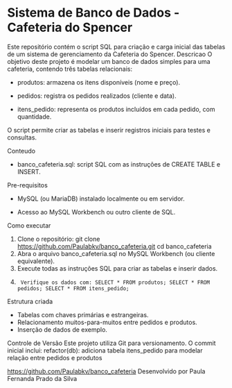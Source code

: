 Sistema de Banco de Dados - Cafeteria do Spencer
=================================================
Este repositório contém o script SQL para criação e carga inicial das tabelas de um sistema de gerenciamento da Cafeteria do Spencer.
Descricao
O objetivo deste projeto é modelar um banco de dados simples para uma cafeteria, contendo três tabelas relacionais:
-	produtos: armazena os itens disponíveis (nome e preço).

-	pedidos: registra os pedidos realizados (cliente e data).

-	itens_pedido: representa os produtos incluídos em cada pedido, com quantidade.

O script permite criar as tabelas e inserir registros iniciais para testes e consultas.

Conteudo
-	banco_cafeteria.sql: script SQL com as instruções de CREATE TABLE e INSERT.

Pre-requisitos
-	MySQL (ou MariaDB) instalado localmente ou em servidor.

-	Acesso ao MySQL Workbench ou outro cliente de SQL.
 
Como executar
1.	Clone o repositório:
git clone https://github.com/Paulabkv/banco_cafeteria.git cd banco_cafeteria
2.	Abra o arquivo banco_cafeteria.sql no MySQL Workbench (ou cliente equivalente).
3.	Execute todas as instruções SQL para criar as tabelas e inserir dados.
4.		Verifique os dados com: SELECT * FROM produtos; SELECT * FROM pedidos; SELECT * FROM itens_pedido;

Estrutura criada
-	Tabelas com chaves primárias e estrangeiras.
-	Relacionamento muitos-para-muitos entre pedidos e produtos.
-	Inserção de dados de exemplo.

Controle de Versão
Este projeto utiliza Git para versionamento. O commit inicial inclui:
refactor(db): adiciona tabela itens_pedido para modelar relação entre pedidos e produtos

https://github.com/Paulabkv/banco_cafeteria
Desenvolvido por Paula Fernanda Prado da Silva 

